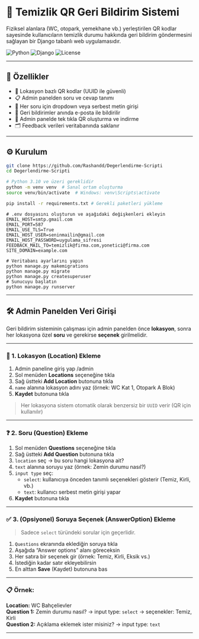 # 🧼 Temizlik QR Geri Bildirim Sistemi

Fiziksel alanlara (WC, otopark, yemekhane vb.) yerleştirilen QR kodlar sayesinde kullanıcıların temizlik durumu hakkında geri bildirim göndermesini sağlayan bir Django tabanlı web uygulamasıdır.

![Python](https://img.shields.io/badge/Python-3.10-blue.svg)
![Django](https://img.shields.io/badge/Django-4.x-green.svg)
![License](https://img.shields.io/badge/License-MIT-lightgrey.svg)

---

## 🚀 Özellikler

- 📌 Lokasyon bazlı QR kodlar (UUID ile güvenli)
- 📋 Admin panelden soru ve cevap tanımı
- 🧠 Her soru için dropdown veya serbest metin girişi
- 📨 Geri bildirimler anında e-posta ile bildirilir
- 🧾 Admin panelde tek tıkla QR oluşturma ve indirme
- 🗂️ Feedback verileri veritabanında saklanır

---

## ⚙️ Kurulum
```bash
git clone https://github.com/Rashandd/Degerlendirme-Scripti
cd Degerlendirme-Scripti
```
```bash
# Python 3.10 ve üzeri gereklidir
python -m venv venv  # Sanal ortam oluşturma
source venv/bin/activate  # Windows: venv\Scripts\activate
```
```bash
pip install -r requirements.txt # Gerekli paketleri yükleme
```

```commandline
# .env dosyasını oluşturun ve aşağıdaki değişkenleri ekleyin
EMAIL_HOST=smtp.gmail.com
EMAIL_PORT=587
EMAIL_USE_TLS=True
EMAIL_HOST_USER=seninmailin@gmail.com
EMAIL_HOST_PASSWORD=uygulama_sifresi
FEEDBACK_MAIL_TO=temizlik@firma.com,yonetici@firma.com
SITE_DOMAIN=example.com
```


```commandline
# Veritabanı ayarlarını yapın 
python manage.py makemigrations
python manage.py migrate
python manage.py createsuperuser
# Sunucuyu başlatın
python manage.py runserver
```

---

## 🛠 Admin Panelden Veri Girişi

Geri bildirim sisteminin çalışması için admin panelden önce **lokasyon**, sonra her lokasyona özel **soru** ve gerekirse **seçenek** girilmelidir.

---

### 🏢 1. Lokasyon (Location) Ekleme

1. Admin paneline giriş yap /admin
2. Sol menüden **Locations** seçeneğine tıkla
3. Sağ üstteki **Add Location** butonuna tıkla
4. `name` alanına lokasyon adını yaz (örnek: WC Kat 1, Otopark A Blok)
5. **Kaydet** butonuna tıkla

> Her lokasyona sistem otomatik olarak benzersiz bir `UUID` verir (QR için kullanılır)

---
### ❓ 2. Soru (Question) Ekleme

1. Sol menüden **Questions** seçeneğine tıkla
2. Sağ üstteki **Add Question** butonuna tıkla
3. `location` seç → bu soru hangi lokasyona ait?
4. `text` alanına soruyu yaz (örnek: Zemin durumu nasıl?)
5. `input type` seç:
   - `select`: kullanıcıya önceden tanımlı seçenekleri gösterir (Temiz, Kirli, vb.)
   - `text`: kullanıcı serbest metin girişi yapar
6. **Kaydet** butonuna tıkla

---

### ✅ 3. (Opsiyonel) Soruya Seçenek (AnswerOption) Ekleme

> Sadece `select` türündeki sorular için geçerlidir.

1. `Questions` ekranında eklediğin soruya tıkla
2. Aşağıda “Answer options” alanı göreceksin
3. Her satıra bir seçenek gir (örnek: Temiz, Kirli, Eksik vs.)
4. İstediğin kadar satır ekleyebilirsin
5. En alttan **Save** (Kaydet) butonuna bas

---

### 📋 Örnek:

**Location:** WC Bahçelievler  
**Question 1:** Zemin durumu nasıl? → input type: `select` → seçenekler: Temiz, Kirli  
**Question 2:** Açıklama eklemek ister misiniz? → input type: `text`

---
